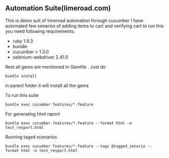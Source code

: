 Automation Suite(limeroad.com)
--------------------------------------
This is demo suit of limeroad automation through cucumber 
I have automated few senarios of adding items to cart and verifying cart 
to run this you need following requirements:

- ruby 1.9.3
- bundle
- cucumber > 1.3.0
- selenium-webdriver 2.41.0

Rest all gems are mentioned in Gemfile . Just do 

    bundle install 

in parent folder it will install all the gems

To run this suite 

    bundle exec cucumber features/*.feature

For generating html report
    
    bundle exec cucumber features/*.feature --format html -o test_resport.html

Running taged scenarios 
    
    bundle exec cucumber features/*.feature --tags @tagged_senario --format html -o test_resport.html







